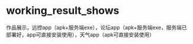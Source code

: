 # working_result_shows
作品展示，远控app（apk+服务端exe），论坛app（apk+服务端exe，服务端已部署好，app可直接安装使用），天气app（apk可直接安装使用）
